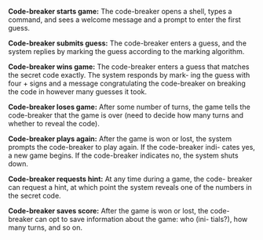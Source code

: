 __Code-breaker starts game:__ The code-breaker opens a shell, types a command, and sees a welcome message and a prompt to enter the first guess.

__Code-breaker submits guess:__ The code-breaker enters a guess, and the system replies by marking the guess according to the marking algorithm.

__Code-breaker wins game:__ The code-breaker enters a guess that matches the secret code exactly. The system responds by mark- ing the guess with four + signs and a message congratulating the code-breaker on breaking the code in however many guesses it took.

__Code-breaker loses game:__ After some number of turns, the game tells the code-breaker that the game is over (need to decide how many turns and whether to reveal the code).

__Code-breaker plays again:__ After the game is won or lost, the system prompts the code-breaker to play again. If the code-breaker indi- cates yes, a new game begins. If the code-breaker indicates no, the system shuts down.

__Code-breaker requests hint:__ At any time during a game, the code- breaker can request a hint, at which point the system reveals one of the numbers in the secret code.

__Code-breaker saves score:__ After the game is won or lost, the code- breaker can opt to save information about the game: who (ini- tials?), how many turns, and so on.